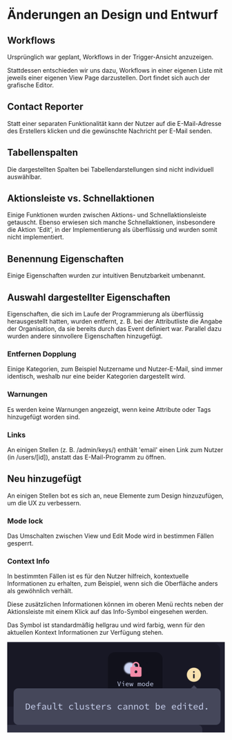 # Änderungen an Design und Entwurf

## Workflows

Ursprünglich war geplant, Workflows in der Trigger-Ansicht anzuzeigen.

Stattdessen entschieden wir uns dazu, Workflows in einer eigenen Liste mit jeweils einer eigenen View Page darzustellen.
Dort findet sich auch der grafische Editor.

## Contact Reporter

Statt einer separaten Funktionalität kann der Nutzer auf die E-Mail-Adresse des Erstellers klicken und die gewünschte Nachricht per E-Mail senden.

## Tabellenspalten

Die dargestellten Spalten bei Tabellendarstellungen sind nicht individuell auswählbar.

## Aktionsleiste vs. Schnellaktionen

Einige Funktionen wurden zwischen Aktions- und Schnellaktionsleiste getauscht. Ebenso erwiesen sich manche Schnellaktionen, insbesondere die Aktion 'Edit', in der Implementierung als überflüssig und wurden somit nicht implementiert.

## Benennung Eigenschaften

Einige Eigenschaften wurden zur intuitiven Benutzbarkeit umbenannt.

## Auswahl dargestellter Eigenschaften

Eigenschaften, die sich im Laufe der Programmierung als überflüssig herausgestellt hatten,
wurden entfernt, z. B. bei der Attributliste die Angabe der Organisation, da sie bereits durch das Event definiert war.
Parallel dazu wurden andere sinnvollere Eigenschaften hinzugefügt.

### Entfernen Dopplung

Einige Kategorien, zum Beispiel Nutzername und Nutzer-E-Mail, sind immer identisch, weshalb nur eine beider Kategorien dargestellt wird.

### Warnungen

Es werden keine Warnungen angezeigt, wenn keine Attribute oder Tags hinzugefügt worden sind.

### Links

An einigen Stellen (z. B. /admin/keys/) enthält 'email' einen Link zum Nutzer (in /users/[id]), anstatt das E-Mail-Programm zu öffnen.

## Neu hinzugefügt

An einigen Stellen bot es sich an, neue Elemente zum Design hinzuzufügen, um die UX zu verbessern.

### Mode lock

Das Umschalten zwischen View und Edit Mode wird in bestimmen Fällen gesperrt.

### Context Info

In bestimmten Fällen ist es für den Nutzer hilfreich, kontextuelle Informationen zu erhalten,
zum Beispiel, wenn sich die Oberfläche anders als gewöhnlich verhält.

Diese zusätzlichen Informationen können im oberen Menü
rechts neben der Aktionsleiste
mit einem Klick auf das Info-Symbol eingesehen werden.

Das Symbol ist standardmäßig hellgrau und wird farbig,
wenn für den aktuellen Kontext Informationen zur Verfügung stehen.

![context info screenshot](context_info.png)
